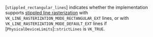 [`stippled_rectangular_lines`]
indicates whether the implementation supports
[stippled line rasterization](https://www.khronos.org/registry/vulkan/specs/1.3-extensions/html/vkspec.html#primsrast-lines-stipple) with
`VK_LINE_RASTERIZATION_MODE_RECTANGULAR_EXT` lines, or with
`VK_LINE_RASTERIZATION_MODE_DEFAULT_EXT` lines if
[`PhysicalDeviceLimits`]::`strictLines` is `VK_TRUE`.